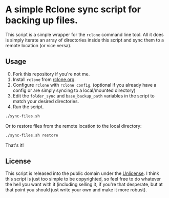 # A simple Rclone sync script for backing up files.

This script is a simple wrapper for the `rclone` command line tool.
All it does is simply iterate an array of directories inside this script and sync them to a remote location (or vice versa).

## Usage
0. Fork this repository if you're not me.
1. Install `rclone` from [rclone.org](https://rclone.org).
2. Configure `rclone` with `rclone config`. (optional if you already have a config or are simply syncing to a local/mounted directory)
3. Edit the `folder_sync` and `base_backup_path` variables in the script to match your desired directories.
4. Run the script.

```bash
./sync-files.sh
```

Or to restore files from the remote location to the local directory:

```bash
./sync-files.sh restore
```

That's it!

## License

This script is released into the public domain under the [Unlicense](https://unlicense.org).
I think this script is just too simple to be copyrighted, so feel free to do whatever the hell you want with it (including selling it, if you're that desperate, but at that point you should just write your own and make it more robust).

